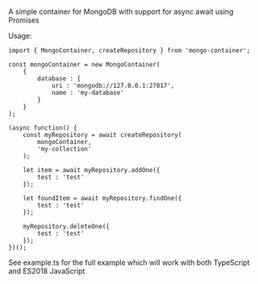A simple container for MongoDB with support for async await using Promises

Usage:

```
import { MongoContainer, createRepository } from 'mongo-container';

const mongoContainer = new MongoContainer(
    {
        database : {
            uri : 'mongodb://127.0.0.1:27017',
            name : 'my-database'
        }
    }
);

(async function() {
    const myRepository = await createRepository(
        mongoContainer,
        'my-collection'
    );

    let item = await myRepository.addOne({
        test : 'test'
    });

    let foundItem = await myRepository.findOne({
        test : 'test'
    });

    myRepository.deleteOne({
        test : 'test'
    });
})();

```

See example.ts for the full example which will work with both TypeScript and ES2018 JavaScript